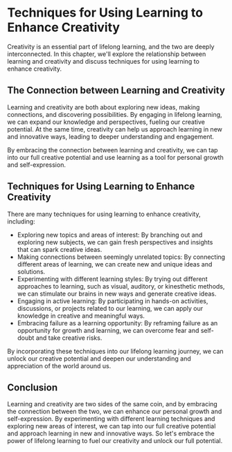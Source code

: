 Techniques for Using Learning to Enhance Creativity
==============================================================================================================

Creativity is an essential part of lifelong learning, and the two are deeply interconnected. In this chapter, we'll explore the relationship between learning and creativity and discuss techniques for using learning to enhance creativity.

The Connection between Learning and Creativity
----------------------------------------------

Learning and creativity are both about exploring new ideas, making connections, and discovering possibilities. By engaging in lifelong learning, we can expand our knowledge and perspectives, fueling our creative potential. At the same time, creativity can help us approach learning in new and innovative ways, leading to deeper understanding and engagement.

By embracing the connection between learning and creativity, we can tap into our full creative potential and use learning as a tool for personal growth and self-expression.

Techniques for Using Learning to Enhance Creativity
---------------------------------------------------

There are many techniques for using learning to enhance creativity, including:

* Exploring new topics and areas of interest: By branching out and exploring new subjects, we can gain fresh perspectives and insights that can spark creative ideas.
* Making connections between seemingly unrelated topics: By connecting different areas of learning, we can create new and unique ideas and solutions.
* Experimenting with different learning styles: By trying out different approaches to learning, such as visual, auditory, or kinesthetic methods, we can stimulate our brains in new ways and generate creative ideas.
* Engaging in active learning: By participating in hands-on activities, discussions, or projects related to our learning, we can apply our knowledge in creative and meaningful ways.
* Embracing failure as a learning opportunity: By reframing failure as an opportunity for growth and learning, we can overcome fear and self-doubt and take creative risks.

By incorporating these techniques into our lifelong learning journey, we can unlock our creative potential and deepen our understanding and appreciation of the world around us.

Conclusion
----------

Learning and creativity are two sides of the same coin, and by embracing the connection between the two, we can enhance our personal growth and self-expression. By experimenting with different learning techniques and exploring new areas of interest, we can tap into our full creative potential and approach learning in new and innovative ways. So let's embrace the power of lifelong learning to fuel our creativity and unlock our full potential.
